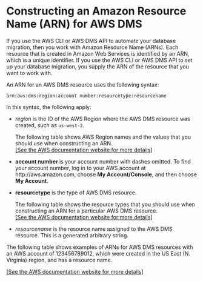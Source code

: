 # Constructing an Amazon Resource Name \(ARN\) for AWS DMS<a name="CHAP_Introduction.AWS.ARN"></a>

If you use the AWS CLI or AWS DMS API to automate your database migration, then you work with Amazon Resource Name \(ARNs\)\. Each resource that is created in Amazon Web Services is identified by an ARN, which is a unique identifier\. If you use the AWS CLI or AWS DMS API to set up your database migration, you supply the ARN of the resource that you want to work with\. 

An ARN for an AWS DMS resource uses the following syntax:

`arn:aws:dms:region:account number:resourcetype:resourcename`

In this syntax, the following apply:
+ *region* is the ID of the AWS Region where the AWS DMS resource was created, such as `us-west-2`\.

  The following table shows AWS Region names and the values that you should use when constructing an ARN\.    
[\[See the AWS documentation website for more details\]](http://docs.aws.amazon.com/dms/latest/userguide/CHAP_Introduction.AWS.ARN.html)
+ **account number** is your account number with dashes omitted\. To find your account number, log in to your AWS account at http://aws\.amazon\.com, choose **My Account/Console**, and then choose **My Account**\.
+ **resourcetype** is the type of AWS DMS resource\.

  The following table shows the resource types that you should use when constructing an ARN for a particular AWS DMS resource\.     
[\[See the AWS documentation website for more details\]](http://docs.aws.amazon.com/dms/latest/userguide/CHAP_Introduction.AWS.ARN.html)
+ *resourcename* is the resource name assigned to the AWS DMS resource\. This is a generated arbitrary string\.

The following table shows examples of ARNs for AWS DMS resources with an AWS account of 123456789012, which were created in the US East \(N\. Virginia\) region, and has a resource name\. 

[\[See the AWS documentation website for more details\]](http://docs.aws.amazon.com/dms/latest/userguide/CHAP_Introduction.AWS.ARN.html)